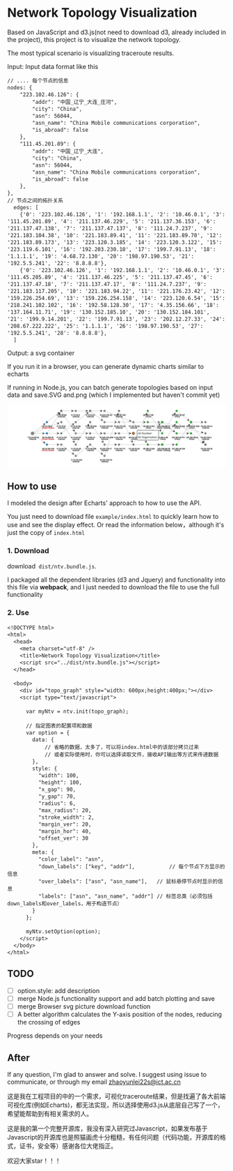 # Network Topology Visualization
Based on JavaScript and d3.js(not need to download d3, already included in the project), this project is to visualize the network topology.

The most typical scenario is visualizing traceroute results.

Input:  Input data format like this

```
// .... 每个节点的信息
nodes: {
    "223.102.46.126": {
        "addr": "中国_辽宁_大连_庄河",
        "city": "China",
        "asn": 56044,
        "asn_name": "China Mobile communications corporation",
        "is_abroad": false
    },
    "111.45.201.89": {
        "addr": "中国_辽宁_大连",
        "city": "China",
        "asn": 56044,
        "asn_name": "China Mobile communications corporation",
        "is_abroad": false
    }, 	
},
// 节点之间的拓扑关系
  edges: [
    {'0': '223.102.46.126', '1': '192.168.1.1', '2': '10.46.0.1', '3': '111.45.201.89', '4': '211.137.46.229', '5': '211.137.36.153', '6': '211.137.47.138', '7': '211.137.47.137', '8': '111.24.7.237', '9': '221.183.104.38', '10': '221.183.89.41', '11': '221.183.89.70', '12': '221.183.89.173', '13': '223.120.3.185', '14': '223.120.3.122', '15': '223.119.6.101', '16': '192.203.230.10', '17': '199.7.91.13', '18': '1.1.1.1', '19': '4.68.72.130', '20': '198.97.190.53', '21': '192.5.5.241', '22': '8.8.8.8'},
    {'0': '223.102.46.126', '1': '192.168.1.1', '2': '10.46.0.1', '3': '111.45.205.89', '4': '211.137.46.225', '5': '211.137.47.45', '6': '211.137.47.18', '7': '211.137.47.17', '8': '111.24.7.237', '9': '221.183.117.205', '10': '221.183.94.22', '11': '221.176.23.42', '12': '159.226.254.69', '13': '159.226.254.158', '14': '223.120.6.54', '15': '218.241.102.102', '16': '192.58.128.30', '17': '4.35.156.66', '18': '137.164.11.71', '19': '130.152.185.10', '20': '130.152.184.101', '21': '199.9.14.201', '22': '199.7.91.13', '23': '202.12.27.33', '24': '208.67.222.222', '25': '1.1.1.1', '26': '198.97.190.53', '27': '192.5.5.241', '28': '8.8.8.8'},
  ]
```

Output: a svg container

If you run it in a browser, you can generate dynamic charts similar to echarts

If running in Node.js, you can batch generate topologies based on input data and save.SVG and.png (which I implemented but haven't commit yet)

![image-20240702170014332](./images/README/image-20240702170014332.png)



## How to use

I modeled the design after Echarts' approach to how to use the API.

You just need to download file `example/index.html` to quickly learn how to use and see the display effect. Or read the information below，although it's just the copy of `index.html`

### 1. Download

download` dist/ntv.bundle.js`. 

I packaged all the dependent libraries (d3 and Jquery) and functionality into this file via **webpack**, and I just needed to download the file to use the full functionality

### 2. Use

```
<!DOCTYPE html>
<html>
  <head>
    <meta charset="utf-8" />
    <title>Network Topology Visualization</title>
    <script src="../dist/ntv.bundle.js"></script>
  </head>

  <body>
    <div id="topo_graph" style="width: 600px;height:400px;"></div>
    <script type="text/javascript">
 
      var myNtv = ntv.init(topo_graph);

      // 指定图表的配置项和数据
      var option = {
        data: {
        	// 省略的数据，太多了，可以将index.html中的该部分拷贝过来
        	// 或者实际使用时，你可以选择读取文件，接收API输出等方式来传递数据
        },
        style: {
          "width": 100,
          "height": 100,
          "x_gap": 90,
          "y_gap": 70,
          "radius": 6,
          "max_radius": 20,
          "stroke_width": 2,
          "margin_ver": 20,
          "margin_hor": 40,
          "offset_ver": 30
        },
        meta: {
          "color_label": "asn",
          "down_labels": ["key", "addr"],			// 每个节点下方显示的信息
          "over_labels": ["asn", "asn_name"],	// 鼠标悬停节点时显示的信息
          "labels": ["asn", "asn_name", "addr"] // 标签总类（必须包括down_labels和over_labels，用于构造节点）
        }
      };
      
      myNtv.setOption(option);
    </script>
  </body>
</html>

```

## TODO

- [ ] option.style: add description 
- [ ] merge Node.js functionality support and add batch plotting and save
- [ ] merge Browser svg picture download function
- [ ] A better algorithm calculates the Y-axis position of the nodes, reducing the crossing of edges

Progress depends on your needs

## After

If any question, I'm glad to answer and solve.
I suggest using issue to communicate, or through my email
zhaoyunlei22s@ict.ac.cn

这是我在工程项目的中的一个需求，可视化traceroute结果，但是找遍了各大前端可视化库(例如Echarts)，都无法实现，所以选择使用d3.js从底层自己写了一个，希望能帮助到有相关需求的人。

这是我的第一个完整开源库，我没有深入研究过Javascript，如果发布基于Javascript的开源库也是照猫画虎十分粗糙，有任何问题（代码功能，开源库的格式，证书，安全等）感谢各位大佬指正。

欢迎大家star！！！